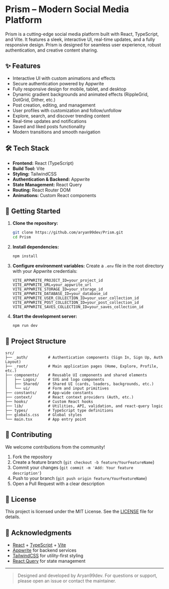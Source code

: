 # Prism – Modern Social Media Platform

Prism is a cutting-edge social media platform built with React, TypeScript, and Vite. It features a sleek, interactive UI, real-time updates, and a fully responsive design. Prism is designed for seamless user experience, robust authentication, and creative content sharing.

## ✨ Features

- Interactive UI with custom animations and effects
- Secure authentication powered by Appwrite
- Fully responsive design for mobile, tablet, and desktop
- Dynamic gradient backgrounds and animated effects (RippleGrid, DotGrid, Dither, etc.)
- Post creation, editing, and management
- User profiles with customization and follow/unfollow
- Explore, search, and discover trending content
- Real-time updates and notifications
- Saved and liked posts functionality
- Modern transitions and smooth navigation

## 🛠️ Tech Stack

- **Frontend:** React (TypeScript)
- **Build Tool:** Vite
- **Styling:** TailwindCSS
- **Authentication & Backend:** Appwrite
- **State Management:** React Query
- **Routing:** React Router DOM
- **Animations:** Custom React components

## 🚀 Getting Started

1. **Clone the repository:**
   ```bash
   git clone https://github.com/aryan99dev/Prism.git
   cd Prism
   ```
2. **Install dependencies:**
   ```bash
   npm install
   ```
3. **Configure environment variables:**
   Create a `.env` file in the root directory with your Appwrite credentials:
   ```env
   VITE_APPWRITE_PROJECT_ID=your_project_id
   VITE_APPWRITE_URL=your_appwrite_url
   VITE_APPWRITE_STORAGE_ID=your_storage_id
   VITE_APPWRITE_DATABASE_ID=your_database_id
   VITE_APPWRITE_USER_COLLECTION_ID=your_user_collection_id
   VITE_APPWRITE_POST_COLLECTION_ID=your_post_collection_id
   VITE_APPWRITE_SAVES_COLLECTION_ID=your_saves_collection_id
   ```
4. **Start the development server:**
   ```bash
   npm run dev
   ```

## 📁 Project Structure

```
src/
├── _auth/         # Authentication components (Sign In, Sign Up, Auth Layout)
├── _root/         # Main application pages (Home, Explore, Profile, etc.)
├── components/    # Reusable UI components and shared elements
│   ├── Logos/     # SVG and logo components
│   ├── Shared/    # Shared UI (cards, loaders, backgrounds, etc.)
│   └── ui/        # Form and input primitives
├── constants/     # App-wide constants
├── context/       # React context providers (Auth, etc.)
├── hooks/         # Custom React hooks
├── lib/           # Utilities, API, validation, and react-query logic
├── types/         # TypeScript type definitions
├── globals.css    # Global styles
└── main.tsx       # App entry point
```

## 🤝 Contributing

We welcome contributions from the community!

1. Fork the repository
2. Create a feature branch (`git checkout -b feature/YourFeatureName`)
3. Commit your changes (`git commit -m 'Add: Your feature description'`)
4. Push to your branch (`git push origin feature/YourFeatureName`)
5. Open a Pull Request with a clear description

## 📄 License

This project is licensed under the MIT License. See the [LICENSE](LICENSE) file for details.

## 🙏 Acknowledgments

- [React](https://react.dev/) + [TypeScript](https://www.typescriptlang.org/) + [Vite](https://vitejs.dev/)
- [Appwrite](https://appwrite.io/) for backend services
- [TailwindCSS](https://tailwindcss.com/) for utility-first styling
- [React Query](https://tanstack.com/query/latest) for state management

---

> Designed and developed by Aryan99dev. For questions or support, please open an issue or contact the maintainer.
